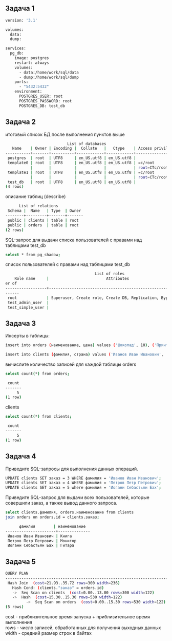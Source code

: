 ## Задача 1
```sh
version: '3.1'

volumes:
  data:
  dump:

services:
  pg_db:
    image: postgres
    restart: always
    volumes:
      - data:/home/work/sql/data
      - dump:/home/work/sql/dump
    ports:
      - "5432:5432"
    environment:
      POSTGRES_USER: root
      POSTGRES_PASSWORD: root
      POSTGRES_DB: test_db
```

## Задача 2
итоговый список БД после выполнения пунктов выше
```sh
                           List of databases
   Name    | Owner | Encoding |  Collate   |   Ctype    | Access privileges 
-----------+-------+----------+------------+------------+-------------------
 postgres  | root  | UTF8     | en_US.utf8 | en_US.utf8 | 
 template0 | root  | UTF8     | en_US.utf8 | en_US.utf8 | =c/root          +
           |       |          |            |            | root=CTc/root
 template1 | root  | UTF8     | en_US.utf8 | en_US.utf8 | =c/root          +
           |       |          |            |            | root=CTc/root
 test_db   | root  | UTF8     | en_US.utf8 | en_US.utf8 | 
(4 rows)

```
описание таблиц (describe)
```sh
      List of relations
 Schema |  Name   | Type  | Owner 
--------+---------+-------+-------
 public | clients | table | root
 public | orders  | table | root
(2 rows)
```
SQL-запрос для выдачи списка пользователей с правами над таблицами test_db
```sh
select * from pg_shadow;
```
список пользователей с правами над таблицами test_db
```sh
                                       List of roles
    Role name     |                         Attributes                         | Memb
er of 
------------------+------------------------------------------------------------+-----
------
 root             | Superuser, Create role, Create DB, Replication, Bypass RLS | {}
 test_admin_user  |                                                            | {}
 test_simple_user |                                                            | {}
```
## Задача 3
Инсерты  в таблицы:
```sh
insert into orders (наименование, цена) values ('Шоколад', 10), ('Принтер', 3000), ('Книга', 500), ('Монитор', 7000), ('Гитара', 4000);
```
```sh
insert into clients (фамилия, страна) values ('Иванов Иван Иванович', 'USA'), ('Петров Петр Петрович', 'Canada'), ('Иоганн Себастьян Бах', 'Japan'), ('Ронни Джеймс Дио', 'Russia'), ('Ritchie Blackmore', 'Russia');
```
вычислите количество записей для каждой таблицы
orders
```sh
select count(*) from orders;
```
```sh
 count 
-------
     5
(1 row)
```
clients
```sh
select count(*) from clients;
```
```sh
 count 
-------
     5
(1 row)
```
## Задача 4
Приведите SQL-запросы для выполнения данных операций.
```sh
UPDATE clients SET заказ = 3 WHERE фамилия = 'Иванов Иван Иванович';
UPDATE clients SET заказ = 4 WHERE фамилия = 'Петров Петр Петрович';
UPDATE clients SET заказ = 5 where фамилия = 'Иоганн Себастьян Бах';
```
Приведите SQL-запрос для выдачи всех пользователей, которые совершили заказ, а также вывод данного запроса.
```sh
select clients.фамилия, orders.наименование from clients
join orders on orders.id = clients.заказ;
```
```sh
      фамилия        | наименование 
----------------------+--------------
 Иванов Иван Иванович | Книга
 Петров Петр Петрович | Монитор
 Иоганн Себастьян Бах | Гитара
```
## Задача 5
```sh
QUERY PLAN                               
-----------------------------------------------------------------------
 Hash Join  (cost=21.93..35.72 rows=300 width=236)
   Hash Cond: (clients."заказ" = orders.id)
   ->  Seq Scan on clients  (cost=0.00..13.00 rows=300 width=122)
   ->  Hash  (cost=15.30..15.30 rows=530 width=122)
         ->  Seq Scan on orders  (cost=0.00..15.30 rows=530 width=122)
(5 rows)
```
cost - приблизительное время запуска + приблизительное время выполнения  
rows - число записей, обработанных для получения выходных данных  
width - средний размер строк в байтах
